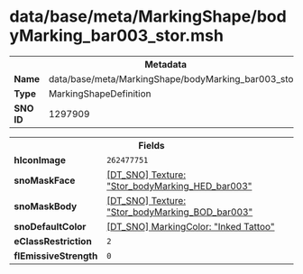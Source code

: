 <h1>data/base/meta/MarkingShape/bodyMarking_bar003_stor.msh</h1><table><tr><th colspan="100%">Metadata</th></tr><tr><td><b>Name</b></td><td>data/base/meta/MarkingShape/bodyMarking_bar003_stor.msh</td></tr><tr><td><b>Type</b></td><td>MarkingShapeDefinition</td></tr><tr><td><b>SNO ID</b></td><td>1297909</td></tr></table>

<table><tr><th colspan="100%">Fields</th></tr><tr><td><b>hIconImage</b></td><td><code>262477751</code></td></tr><tr><td><b>snoMaskFace</b></td><td><a href="..\Texture\Stor_bodyMarking_HED_bar003.tex">[DT_SNO] Texture: "Stor_bodyMarking_HED_bar003"</a></td></tr><tr><td><b>snoMaskBody</b></td><td><a href="..\Texture\Stor_bodyMarking_BOD_bar003.tex">[DT_SNO] Texture: "Stor_bodyMarking_BOD_bar003"</a></td></tr><tr><td><b>snoDefaultColor</b></td><td><a href="..\MarkingColor\Inked Tattoo.mcl">[DT_SNO] MarkingColor: "Inked Tattoo"</a></td></tr><tr><td><b>eClassRestriction</b></td><td><code>2</code></td></tr><tr><td><b>flEmissiveStrength</b></td><td><code>0</code></td></tr></table>

